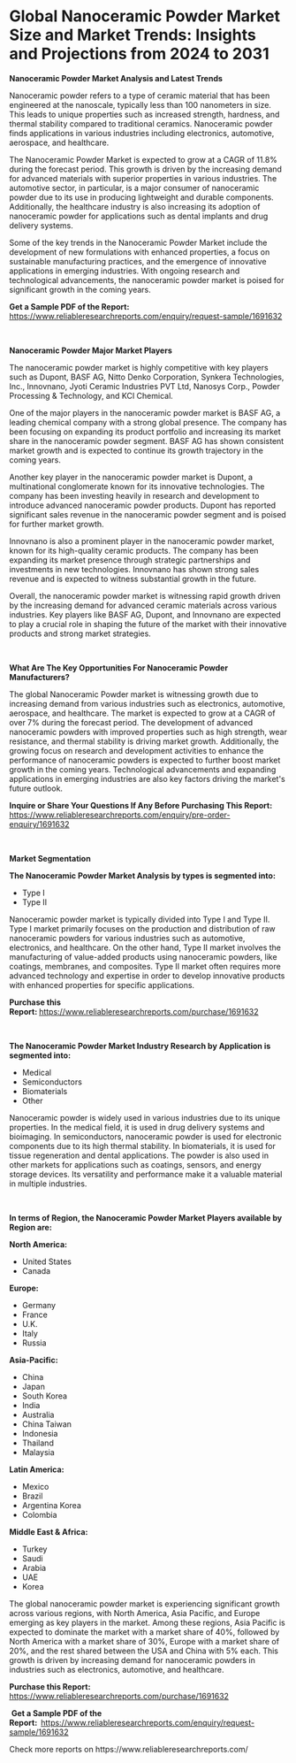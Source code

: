 <p><h1>Global Nanoceramic Powder Market Size and Market Trends: Insights and Projections from 2024 to 2031</h1></p><p><strong>Nanoceramic Powder Market Analysis and Latest Trends</strong></p>
<p><p>Nanoceramic powder refers to a type of ceramic material that has been engineered at the nanoscale, typically less than 100 nanometers in size. This leads to unique properties such as increased strength, hardness, and thermal stability compared to traditional ceramics. Nanoceramic powder finds applications in various industries including electronics, automotive, aerospace, and healthcare.</p><p>The Nanoceramic Powder Market is expected to grow at a CAGR of 11.8% during the forecast period. This growth is driven by the increasing demand for advanced materials with superior properties in various industries. The automotive sector, in particular, is a major consumer of nanoceramic powder due to its use in producing lightweight and durable components. Additionally, the healthcare industry is also increasing its adoption of nanoceramic powder for applications such as dental implants and drug delivery systems.</p><p>Some of the key trends in the Nanoceramic Powder Market include the development of new formulations with enhanced properties, a focus on sustainable manufacturing practices, and the emergence of innovative applications in emerging industries. With ongoing research and technological advancements, the nanoceramic powder market is poised for significant growth in the coming years.</p></p>
<p><strong>Get a Sample PDF of the Report:&nbsp;</strong> <a href="https://www.reliableresearchreports.com/enquiry/request-sample/1691632">https://www.reliableresearchreports.com/enquiry/request-sample/1691632</a></p>
<p>&nbsp;</p>
<p><strong>Nanoceramic Powder Major Market Players</strong></p>
<p><p>The nanoceramic powder market is highly competitive with key players such as Dupont, BASF AG, Nitto Denko Corporation, Synkera Technologies, Inc., Innovnano, Jyoti Ceramic Industries PVT Ltd, Nanosys Corp., Powder Processing & Technology, and KCI Chemical. </p><p>One of the major players in the nanoceramic powder market is BASF AG, a leading chemical company with a strong global presence. The company has been focusing on expanding its product portfolio and increasing its market share in the nanoceramic powder segment. BASF AG has shown consistent market growth and is expected to continue its growth trajectory in the coming years.</p><p>Another key player in the nanoceramic powder market is Dupont, a multinational conglomerate known for its innovative technologies. The company has been investing heavily in research and development to introduce advanced nanoceramic powder products. Dupont has reported significant sales revenue in the nanoceramic powder segment and is poised for further market growth.</p><p>Innovnano is also a prominent player in the nanoceramic powder market, known for its high-quality ceramic products. The company has been expanding its market presence through strategic partnerships and investments in new technologies. Innovnano has shown strong sales revenue and is expected to witness substantial growth in the future.</p><p>Overall, the nanoceramic powder market is witnessing rapid growth driven by the increasing demand for advanced ceramic materials across various industries. Key players like BASF AG, Dupont, and Innovnano are expected to play a crucial role in shaping the future of the market with their innovative products and strong market strategies.</p></p>
<p>&nbsp;</p>
<p><strong>What Are The Key Opportunities For Nanoceramic Powder Manufacturers?</strong></p>
<p><p>The global Nanoceramic Powder market is witnessing growth due to increasing demand from various industries such as electronics, automotive, aerospace, and healthcare. The market is expected to grow at a CAGR of over 7% during the forecast period. The development of advanced nanoceramic powders with improved properties such as high strength, wear resistance, and thermal stability is driving market growth. Additionally, the growing focus on research and development activities to enhance the performance of nanoceramic powders is expected to further boost market growth in the coming years. Technological advancements and expanding applications in emerging industries are also key factors driving the market's future outlook.</p></p>
<p><strong>Inquire or Share Your Questions If Any Before Purchasing This Report:</strong> <a href="https://www.reliableresearchreports.com/enquiry/pre-order-enquiry/1691632">https://www.reliableresearchreports.com/enquiry/pre-order-enquiry/1691632</a></p>
<p>&nbsp;</p>
<p><strong>Market Segmentation</strong></p>
<p><strong>The Nanoceramic Powder Market Analysis by types is segmented into:</strong></p>
<p><ul><li>Type I</li><li>Type II</li></ul></p>
<p><p>Nanoceramic powder market is typically divided into Type I and Type II. Type I market primarily focuses on the production and distribution of raw nanoceramic powders for various industries such as automotive, electronics, and healthcare. On the other hand, Type II market involves the manufacturing of value-added products using nanoceramic powders, like coatings, membranes, and composites. Type II market often requires more advanced technology and expertise in order to develop innovative products with enhanced properties for specific applications.</p></p>
<p><strong>Purchase this Report:&nbsp;</strong><a href="https://www.reliableresearchreports.com/purchase/1691632">https://www.reliableresearchreports.com/purchase/1691632</a></p>
<p>&nbsp;</p>
<p><strong>The Nanoceramic Powder Market Industry Research by Application is segmented into:</strong></p>
<p><ul><li>Medical</li><li>Semiconductors</li><li>Biomaterials</li><li>Other</li></ul></p>
<p><p>Nanoceramic powder is widely used in various industries due to its unique properties. In the medical field, it is used in drug delivery systems and bioimaging. In semiconductors, nanoceramic powder is used for electronic components due to its high thermal stability. In biomaterials, it is used for tissue regeneration and dental applications. The powder is also used in other markets for applications such as coatings, sensors, and energy storage devices. Its versatility and performance make it a valuable material in multiple industries.</p></p>
<p>&nbsp;</p>
<p><strong>In terms of Region, the Nanoceramic Powder Market Players available by Region are:</strong></p>
<p>
    <p> <strong> North America: </strong>
        <ul>
            <li>United States</li>
            <li>Canada</li>
        </ul>
        </p> 
    <p> <strong> Europe: </strong>
        <ul>
            <li>Germany</li>
            <li>France</li>
            <li>U.K.</li>
            <li>Italy</li>
            <li>Russia</li>
        </ul>
        </p> 
    <p> <strong> Asia-Pacific: </strong>
        <ul>
            <li>China</li>
            <li>Japan</li>
            <li>South Korea</li>
            <li>India</li>
            <li>Australia</li>
            <li>China Taiwan</li>
            <li>Indonesia</li>
            <li>Thailand</li>
            <li>Malaysia</li>
        </ul>
        </p> 
    <p> <strong> Latin America: </strong>
        <ul>
            <li>Mexico</li>
            <li>Brazil</li>
            <li>Argentina Korea</li>
            <li>Colombia</li>
        </ul>
        </p> 
    <p> <strong> Middle East & Africa: </strong>
        <ul>
            <li>Turkey</li>
            <li>Saudi</li>
            <li>Arabia</li>
            <li>UAE</li>
            <li>Korea</li>
        </ul>
    </p>
    </p>
<p><p>The global nanoceramic powder market is experiencing significant growth across various regions, with North America, Asia Pacific, and Europe emerging as key players in the market. Among these regions, Asia Pacific is expected to dominate the market with a market share of 40%, followed by North America with a market share of 30%, Europe with a market share of 20%, and the rest shared between the USA and China with 5% each. This growth is driven by increasing demand for nanoceramic powders in industries such as electronics, automotive, and healthcare.</p></p>
<p><strong>Purchase this Report: </strong><a href="https://www.reliableresearchreports.com/purchase/1691632">https://www.reliableresearchreports.com/purchase/1691632</a></p>
<p>&nbsp;<strong>Get a Sample PDF of the Report:&nbsp;&nbsp;</strong><a href="https://www.reliableresearchreports.com/enquiry/request-sample/1691632">https://www.reliableresearchreports.com/enquiry/request-sample/1691632</a></p>
<p><strong></strong></p>
<p>Check more reports on https://www.reliableresearchreports.com/</p>